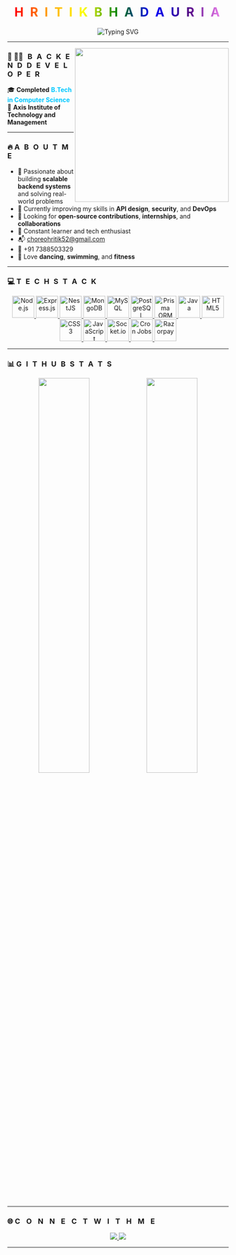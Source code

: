 <h1 align="center">
  <span style="font-weight: bold; letter-spacing: 4px; background: linear-gradient(to right, red, orange, yellow, green, blue, indigo, violet); -webkit-background-clip: text; color: transparent;">
    H R I T I K   B H A D A U R I A
  </span>
</h1>

<p align="center">
  <img src="https://readme-typing-svg.herokuapp.com?font=Fira+Code&size=24&pause=1000&color=00FFAD&center=true&vCenter=true&width=500&lines=Backend+Developer;Open+Source+Contributor;NestJS+Stack+Fan" alt="Typing SVG" />
</p>

---

<div align="center">
  <img src="https://cdn.dribbble.com/users/1162077/screenshots/3848914/programmer.gif" align="right" width="350" />
</div>

### 🌈 <span style="font-weight: bold; letter-spacing: 3px;">🧑‍💻 B A C K E N D   D E V E L O P E R</span>

🎓 **Completed** <strong style="color:#00c7ff;">B.Tech in Computer Science</strong>  
🏫 <strong>Axis Institute of Technology and Management</strong>

---

### 🔥 <span style="font-weight: bold; letter-spacing: 3px;">A B O U T   M E</span>

- 🚀 Passionate about building **scalable backend systems** and solving real-world problems  
- 🌱 Currently improving my skills in **API design**, **security**, and **DevOps**  
- 🤝 Looking for **open-source contributions**, **internships**, and **collaborations**  
- 🧠 Constant learner and tech enthusiast  
- 📬 [choreohritik52@gmail.com](mailto:choreohritik52@gmail.com)  
- 📱 +91 7388503329  
- 💃 Love **dancing**, **swimming**, and **fitness**

---

### 💻 <span style="font-weight: bold; letter-spacing: 3px;">T E C H   S T A C K</span>

<p align="center">
  <a href="https://nodejs.org" target="_blank">
    <img src="https://cdn.jsdelivr.net/gh/devicons/devicon/icons/nodejs/nodejs-original.svg" height="50" alt="Node.js" />
  </a>
  <a href="https://expressjs.com" target="_blank">
    <img src="https://cdn.jsdelivr.net/gh/devicons/devicon/icons/express/express-original.svg" height="50" alt="Express.js" />
  </a>
  <a href="https://nestjs.com" target="_blank">
    <img src="https://nestjs.com/img/logo-small.svg" height="50" alt="NestJS" />
  </a>
  <a href="https://www.mongodb.com" target="_blank">
    <img src="https://cdn.jsdelivr.net/gh/devicons/devicon/icons/mongodb/mongodb-original.svg" height="50" alt="MongoDB" />
  </a>
  <a href="https://www.mysql.com" target="_blank">
    <img src="https://cdn.jsdelivr.net/gh/devicons/devicon/icons/mysql/mysql-original.svg" height="50" alt="MySQL" />
  </a>
  <a href="https://www.postgresql.org" target="_blank">
    <img src="https://cdn.jsdelivr.net/gh/devicons/devicon/icons/postgresql/postgresql-original.svg" height="50" alt="PostgreSQL" />
  </a>
  <a href="https://www.prisma.io" target="_blank">
    <img src="https://redmonk.com/jgovernor/files/2021/05/Prisma-Logo-Black.png" height="50" alt="Prisma ORM" />
  </a>
  <a href="https://www.java.com" target="_blank">
    <img src="https://cdn.jsdelivr.net/gh/devicons/devicon/icons/java/java-original.svg" height="50" alt="Java" />
  </a>
  <a href="https://developer.mozilla.org/en-US/docs/Web/HTML" target="_blank">
    <img src="https://cdn.jsdelivr.net/gh/devicons/devicon/icons/html5/html5-original.svg" height="50" alt="HTML5" />
  </a>
  <a href="https://developer.mozilla.org/en-US/docs/Web/CSS" target="_blank">
    <img src="https://cdn.jsdelivr.net/gh/devicons/devicon/icons/css3/css3-original.svg" height="50" alt="CSS3" />
  </a>
  <a href="https://developer.mozilla.org/en-US/docs/Web/JavaScript" target="_blank">
    <img src="https://cdn.jsdelivr.net/gh/devicons/devicon/icons/javascript/javascript-original.svg" height="50" alt="JavaScript" />
  </a>
  <a href="https://socket.io/" target="_blank">
    <img src="https://upload.wikimedia.org/wikipedia/commons/9/96/Socket-io.svg" height="50" alt="Socket.io" />
  </a>
  <a href="https://en.wikipedia.org/wiki/Cron" target="_blank">
    <img src="https://upload.wikimedia.org/wikipedia/commons/3/35/Tux.svg" height="50" alt="Cron Jobs" />
  </a>
  <a href="https://razorpay.com" target="_blank">
    <img src="https://static.startuptalky.com/2022/03/Razorpay-Logo-Success-Story-Startuptalky.jpg" height="50" alt="Razorpay" />
  </a>
</p>


---

### 📊 <span style="font-weight: bold; letter-spacing: 3px;">G I T H U B   S T A T S</span>

<p align="center">
  <img src="https://github-readme-stats.vercel.app/api?username=hritik7388&show_icons=true&theme=tokyonight&hide_border=true&count_private=true" width="48%" />
  <img src="https://github-readme-streak-stats.herokuapp.com/?user=hritik7388&theme=tokyonight&hide_border=true" width="48%" />
</p>

---

### 🌐 <span style="font-weight: bold; letter-spacing: 5px;">C O N N E C T    W I T H    M E</span>

<p align="center">
  <a href="https://www.linkedin.com/in/hritik-bhadauria-588024205/">
    <img src="https://img.shields.io/badge/LinkedIn-0077B5.svg?&style=for-the-badge&logo=linkedin&logoColor=white" />
  </a>
  <a href="https://github.com/hritik7388/hritik7388">
    <img src="https://img.shields.io/badge/GitHub-100000.svg?&style=for-the-badge&logo=github&logoColor=white" />
  </a>
</p>

---
 
